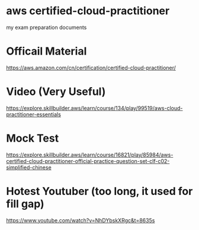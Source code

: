 # aws certified-cloud-practitioner
my exam preparation documents

# Officail Material
https://aws.amazon.com/cn/certification/certified-cloud-practitioner/

# Video (Very Useful)
https://explore.skillbuilder.aws/learn/course/134/play/99519/aws-cloud-practitioner-essentials

# Mock Test
https://explore.skillbuilder.aws/learn/course/16821/play/85984/aws-certified-cloud-practitioner-official-practice-question-set-clf-c02-simplified-chinese 

# Hotest Youtuber (too long, it used for fill gap)
https://www.youtube.com/watch?v=NhDYbskXRgc&t=8635s
